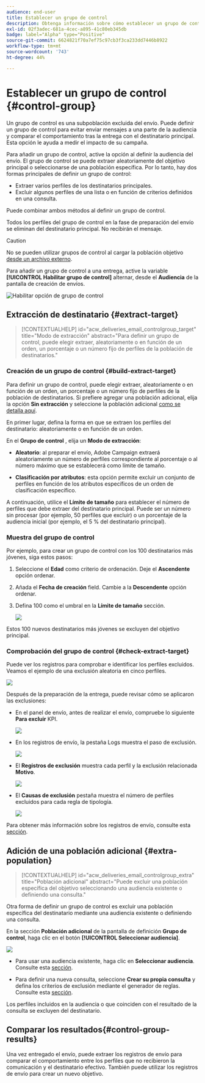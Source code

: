 ```yaml
---
audience: end-user
title: Establecer un grupo de control
description: Obtenga información sobre cómo establecer un grupo de control para los mensajes en la IU de la web de Campaign
exl-id: 02f3adec-681a-4cec-a895-41c80eb345db
badge: label="Alpha" type="Positive"
source-git-commit: 6624821f70a7ef75c97cb3f3ca233dd7446b8922
workflow-type: tm+mt
source-wordcount: '743'
ht-degree: 44%

---
```


# Establecer un grupo de control {#control-group}

Un grupo de control es una subpoblación excluida del envío. Puede definir un grupo de control para evitar enviar mensajes a una parte de la audiencia y comparar el comportamiento tras la entrega con el destinatario principal. Esta opción le ayuda a medir el impacto de su campaña.

Para añadir un grupo de control, active la opción al definir la audiencia del envío. El grupo de control se puede extraer aleatoriamente del objetivo principal o seleccionarse de una población específica. Por lo tanto, hay dos formas principales de definir un grupo de control:

* Extraer varios perfiles de los destinatarios principales.
* Excluir algunos perfiles de una lista o en función de criterios definidos en una consulta.

Puede combinar ambos métodos al definir un grupo de control.

Todos los perfiles del grupo de control en la fase de preparación del envío se eliminan del destinatario principal. No recibirán el mensaje.

>[!CAUTION]
>
>No se pueden utilizar grupos de control al cargar la población objetivo [desde un archivo externo](file-audience.md).

Para añadir un grupo de control a una entrega, active la variable **[!UICONTROL Habilitar grupo de control]** alternar, desde el **Audiencia** de la pantalla de creación de envíos.

![Habilitar opción de grupo de control](assets/control-group1.png)


## Extracción de destinatario {#extract-target}

>[!CONTEXTUALHELP]
>id="acw_deliveries_email_controlgroup_target"
>title="Modo de extracción"
>abstract="Para definir un grupo de control, puede elegir extraer, aleatoriamente o en función de un orden, un porcentaje o un número fijo de perfiles de la población de destinatarios."


### Creación de un grupo de control {#build-extract-target}

Para definir un grupo de control, puede elegir extraer, aleatoriamente o en función de un orden, un porcentaje o un número fijo de perfiles de la población de destinatarios. Si prefiere agregar una población adicional, elija la opción **Sin extracción** y seleccione la población adicional [como se detalla aquí](#extra-population).

En primer lugar, defina la forma en que se extraen los perfiles del destinatario: aleatoriamente o en función de un orden.

En el **Grupo de control** , elija un **Modo de extracción**:

* **Aleatorio**: al preparar el envío, Adobe Campaign extraerá aleatoriamente un número de perfiles correspondiente al porcentaje o al número máximo que se establecerá como límite de tamaño.

* **Clasificación por atributos**: esta opción permite excluir un conjunto de perfiles en función de los atributos específicos de un orden de clasificación específico.


A continuación, utilice el **Límite de tamaño** para establecer el número de perfiles que debe extraer del destinatario principal. Puede ser un número sin procesar (por ejemplo, 50 perfiles que excluir) o un porcentaje de la audiencia inicial (por ejemplo, el 5 % del destinatario principal).


### Muestra del grupo de control

Por ejemplo, para crear un grupo de control con los 100 destinatarios más jóvenes, siga estos pasos:

1. Seleccione el **Edad** como criterio de ordenación. Deje el **Ascendente** opción ordenar.
1. Añada el **Fecha de creación** field. Cambie a la **Descendente** opción ordenar.
1. Defina 100 como el umbral en la **Límite de tamaño** sección.

   ![](assets/control-group2.png)

Estos 100 nuevos destinatarios más jóvenes se excluyen del objetivo principal.

### Comprobación del grupo de control {#check-extract-target}

Puede ver los registros para comprobar e identificar los perfiles excluidos. Veamos el ejemplo de una exclusión aleatoria en cinco perfiles.

![](assets/control-group4.png)

Después de la preparación de la entrega, puede revisar cómo se aplicaron las exclusiones:

* En el panel de envío, antes de realizar el envío, compruebe lo siguiente **Para excluir** KPI.

   ![](assets/control-group5.png)

* En los registros de envío, la pestaña Logs muestra el paso de exclusión.

   ![](assets/control-group-sample-logs.png)


* El **Registros de exclusión** muestra cada perfil y la exclusión relacionada **Motivo**.

   ![](assets/control-group6.png)

* El **Causas de exclusión** pestaña muestra el número de perfiles excluidos para cada regla de tipología.

   ![](assets/control-group7.png)

Para obtener más información sobre los registros de envío, consulte esta [sección](../monitor/delivery-logs.md).

## Adición de una población adicional {#extra-population}

>[!CONTEXTUALHELP]
>id="acw_deliveries_email_controlgroup_extra"
>title="Población adicional"
>abstract="Puede excluir una población específica del objetivo seleccionando una audiencia existente o definiendo una consulta."

Otra forma de definir un grupo de control es excluir una población específica del destinatario mediante una audiencia existente o definiendo una consulta.

En la sección **Población adicional** de la pantalla de definición **Grupo de control**, haga clic en el botón **[!UICONTROL Seleccionar audiencia]**.

![](assets/control-group3.png)

* Para usar una audiencia existente, haga clic en **Seleccionar audiencia**. Consulte esta [sección](add-audience.md).

* Para definir una nueva consulta, seleccione **Crear su propia consulta** y defina los criterios de exclusión mediante el generador de reglas. Consulte esta [sección](segment-builder.md).

Los perfiles incluidos en la audiencia o que coinciden con el resultado de la consulta se excluyen del destinatario.

## Comparar los resultados{#control-group-results}

Una vez entregado el envío, puede extraer los registros de envío para comparar el comportamiento entre los perfiles que no recibieron la comunicación y el destinatario efectivo. También puede utilizar los registros de envío para crear un nuevo objetivo.

